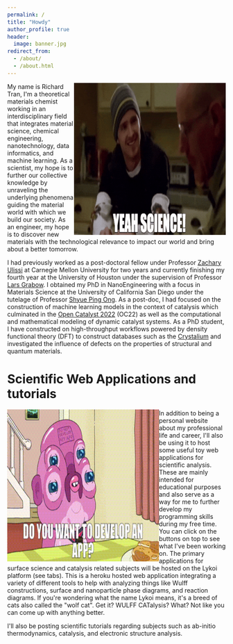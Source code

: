 ```yaml
---
permalink: /
title: "Howdy"
author_profile: true
header:
  image: banner.jpg
redirect_from: 
  - /about/
  - /about.html
---
```


<img align="right" width="350" height="350" src="images/yeah_science.gif">
My name is Richard Tran, I'm a theoretical materials chemist working in an interdisciplinary field that integrates material science, chemical engineering, nanotechnology, data informatics, and machine learning. As a scientist, my hope is to further our collective knowledge by unraveling the underlying phenomena guiding the material world with which we build our society. As an engineer, my hope is to discover new materials with the technological relevance to impact our world and bring about a better tomorrow.

I had previously worked as a post-doctoral fellow under Professor <a href="https://ulissigroup.cheme.cmu.edu/">Zachary Ulissi</a> at Carnegie Mellon University for two years and currently finishing my fourth year at the University of Houston under the supervision of Professor <a href="http://grabow.chee.uh.edu/">Lars Grabow</a>. I obtained my PhD in NanoEngineering with a focus in Materials Science at the University of California San Diego under the tutelage of Professor <a href="https://materialsvirtuallab.org/">Shyue Ping Ong</a>. As a post-doc, I had focused on the construction of machine learning models in the context of catalysis which culminated in the <a href="https://opencatalystproject.org/leaderboard_oc22.html">Open Catalyst 2022</a> (OC22) as well as the computational and mathematical modeling of dynamic catalyst systems. As a PhD student, I have constructed on high-throughput workflows powered by density functional theory (DFT) to construct databases such as the <a href="http://crystalium.materialsvirtuallab.org/">Crystalium</a> and investigated the influence of defects on the properties of structural and quantum materials.


Scientific Web Applications and tutorials
======
<img align="left" width="350" height="350" src="images/wanna_develop_an_app.gif">
In addition to being a personal website about my professional life and career, I'll also be using it to host some useful toy web applications for scientific analysis. These are mainly intended for educational purposes and also serve as a way for me to further develop my programming skills during my free time. You can click on the buttons on top to see what I've been working on. The primary applications for surface science and catalysis related subjects will be hosted on the Lykoi platform (see tabs). This is a heroku hosted web application integrating a variety of different tools to help with analyzing things like Wulff constructions, surface and nanoparticle phase diagrams, and reaction diagrams. If you're wondering what the name Lykoi means, it's a breed of cats also called the "wolf cat". Get it? WULFF CATalysis? What? Not like you can come up with anything better.

I'll also be posting scientific tutorials regarding subjects such as ab-initio thermodynamics, catalysis, and electronic structure analysis.